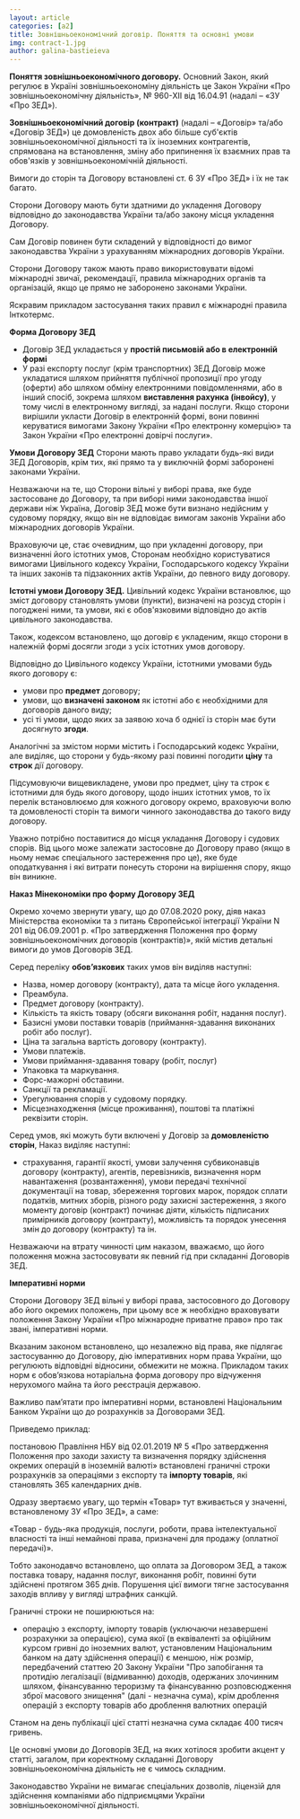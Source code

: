 ```yaml
---
layout: article
categories: [a2]
title: Зовнішньоекономічний договір. Поняття та основні умови
img: contract-1.jpg
author: galina-bastieieva
---
```

**Поняття зовнішньоекономічного договору.**
Основний Закон, який регулює в Україні зовнішньоекономіну діяльність це Закон України «Про зовнішньоекономічну діяльність», № 960-XII від 16.04.91 (надалі – «ЗУ «Про ЗЕД»).

**Зовнішньоекономічний договір (контракт)** (надалі – «Договір» та/або «Договір ЗЕД») це домовленість двох або більше суб'єктів зовнішньоекономічної діяльності та їх іноземних контрагентів, спрямована на встановлення, зміну або припинення їх взаємних прав та обов'язків у зовнішньоекономічній діяльності.

Вимоги до сторін та Договору встановлені ст. 6 ЗУ «Про ЗЕД» і їх не так багато.

Сторони Договору мають бути здатними до укладення Договору відповідно до законодавства України та/або закону місця укладення Договору.

Сам Договір повинен бути складений у відповідності до вимог законодавства України з урахуванням міжнародних договорів України.

Сторони Договору також мають право використовувати відомі міжнародні звичаї, рекомендації, правила міжнародних органів та організацій, якщо це прямо не заборонено законами України.

Яскравим прикладом застосування таких правил є міжнародні правила Інткотермс.

**Форма Договору ЗЕД**
*	Договір ЗЕД укладається у **простій письмовій або в електронній формі**
*	У разі експорту послуг (крім транспортних) ЗЕД Договір може укладатися шляхом прийняття публічної пропозиції про угоду (оферти) або шляхом обміну електронними повідомленнями, або в інший спосіб, зокрема шляхом **виставлення рахунка (інвойсу)**, у тому числі в електронному вигляді, за надані послуги. 
Якщо сторони вирішили укласти Договір в електронній формі, вони повинні керуватися вимогами Закону України «Про електронну комерцію» та Закон України «Про електронні довірчі послуги».

**Умови Договору ЗЕД**
Сторони мають право укладати будь-які види ЗЕД Договорів, крім тих, які прямо та у виключній формі заборонені законами України.

Незважаючи на те, що Сторони вільні у виборі права, яке буде застосоване до Договору, та при виборі ними законодавства іншої держави ніж Україна, Договір ЗЕД може бути визнано недійсним у судовому порядку, якщо він не відповідає вимогам законів України або міжнародних договорів України.

Враховуючи це, стає очевидним, що при укладенні договору, при визначенні його істотних умов, Сторонам необхідно користуватися вимогами Цивільного кодексу України, Господарського кодексу України та інших законів та підзаконних актів України, до певного виду договору. 

**Істотні умови Договору ЗЕД.**
Цивільний кодекс України встановлює, що зміст договору становлять умови (пункти), визначені на розсуд сторін і погоджені ними, та умови, які є обов'язковими відповідно до актів цивільного законодавства.

Також, кодексом встановлено, що договір є укладеним, якщо сторони в належній формі досягли згоди з усіх істотних умов договору.

Відповідно до Цивільного кодексу України, істотними умовами будь якого договору є: 

*	умови про **предмет** договору;
*	умови, що **визначені законом** як істотні або є необхідними для договорів даного виду;
*	усі ті умови, щодо яких за заявою хоча б однієї із сторін має бути досягнуто **згоди**.

Аналогічні за змістом норми містить і Господарський кодекс України, але виділяє, що сторони у будь-якому разі повинні погодити **ціну** та **строк** дії договору.

Підсумовуючи вищевикладене, умови про предмет, ціну та строк є істотними для будь якого договору, щодо інших істотних умов, то їх перелік встановлюємо для кожного договору окремо, враховуючи волю та домовленості сторін та вимоги чинного законодавства до такого виду договору. 

Уважно потрібно поставитися до місця укладання Договору і судових спорів. Від цього може залежати застосовне до Договору право (якщо в ньому немає спеціального застереження про це), яке буде оподаткування і які витрати понесуть сторони на вирішення спору, якщо він виникне.

**Наказ Мінекономіки про форму Договору ЗЕД**

Окремо хочемо звернути увагу, що до 07.08.2020 року, діяв наказ Міністерства економіки та з питань Європейської інтеграції України N 201 від 06.09.2001 р. «Про затвердження Положення про форму зовнішньоекономічних договорів (контрактів)», якій містив детальні вимоги до умов Договорів ЗЕД. 

Серед переліку **обов’язкових** таких умов він виділяв наступні:

*	Назва, номер  договору (контракту), дата та місце його укладення.
*	Преамбула.
*	Предмет договору (контракту).
*	Кількість та якість товару (обсяги виконання робіт, надання послуг).
*	Базисні умови поставки товарів (приймання-здавання виконаних робіт або послуг).
*	Ціна та загальна вартість договору (контракту).
*	Умови платежів.
*	Умови приймання-здавання товару (робіт, послуг)
*	Упаковка та маркування.
*	Форс-мажорні обставини.
*	Санкції та рекламації.
*	Урегулювання спорів у судовому порядку.
*	Місцезнаходження (місце проживання), поштові та платіжні реквізити сторін.

Серед умов, які можуть бути включені у Договір за **домовленістю сторін**, Наказ виділяє наступні:

*	страхування, гарантії якості, умови залучення субвиконавців договору (контракту), агентів, перевізників, визначення норм навантаження (розвантаження), умови передачі    технічної документації на товар, збереження торгових марок, порядок сплати податків, митних зборів, різного роду захисні застереження, з якого моменту договір (контракт) починає діяти, кількість підписаних примірників договору (контракту), можливість та порядок унесення змін до договору (контракту) та ін.

Незважаючи на втрату чинності цим наказом, вважаємо, що його положення можна застосовувати як певний гід при складанні Договорів ЗЕД.

**Імперативні норми**

Сторони Договору ЗЕД вільні у виборі права, застосовного до Договору або його окремих положень, при цьому все ж необхідно враховувати положення Закону України «Про міжнародне приватне право» про так звані, імперативні норми.

Вказаним законом встановлено, що незалежно від права, яке підлягає застосуванню до Договору, дію імперативних норм права України, що регулюють відповідні відносини, обмежити не можна.
Прикладом таких норм є обов’язкова нотаріальна форма договору про відчуження нерухомого майна та його реєстрація державою. 

Важливо пам’ятати про імперативні норми, встановлені Національним Банком України що до розрахунків за Договорами ЗЕД.

Приведемо приклад:

постановою Правління НБУ від 02.01.2019  № 5 «Про затвердження Положення про заходи захисту та визначення порядку здійснення окремих операцій в іноземній валюті» встановлені граничні строки розрахунків за операціями з експорту та **імпорту товарів**, які становлять 365 календарних днів.

Одразу звертаємо увагу, що термін «Товар» тут вживається у значенні, встановленому ЗУ «Про ЗЕД», а саме:

«Товар - будь-яка продукція, послуги, роботи, права інтелектуальної власності та інші немайнові права, призначені для продажу (оплатної передачі)».

Тобто законодавчо встановлено, що оплата за Договором ЗЕД, а також поставка товару, надання послуг, виконання робіт, повинні бути здійснені протягом 365 днів. Порушення цієї вимоги тягне застосування заходів впливу у вигляді штрафних санкцій. 

Граничні строки не поширюються на:
- операцію з експорту, імпорту товарів (уключаючи незавершені розрахунки за операцією), сума якої (в еквіваленті за офіційним курсом гривні до іноземних валют, установленим Національним банком на дату здійснення операції) є меншою, ніж розмір, передбачений статтею 20 Закону України "Про запобігання та протидію легалізації (відмиванню) доходів, одержаних злочинним шляхом, фінансуванню тероризму та фінансуванню розповсюдження зброї масового знищення" (далі - незначна сума), крім дроблення операцій з експорту товарів або дроблення валютних операцій

Станом на день публікації цієї статті незначна сума складає 400 тисяч гривень.

Це основні умови до Договорів ЗЕД, на яких хотілося зробити акцент у статті, загалом, при коректному складанні Договору зовнішньоекономічна діяльність не є чимось складним. 

Законодавство України не вимагає спеціальних дозволів, ліцензій для здійснення компаніями або підприємцями України зовнішньоекономічної діяльності.


